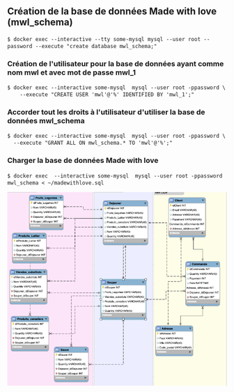 ## Création de la base de données Made with love (mwl_schema)
```
$ docker exec --interactive --tty some-mysql mysql --user root --password --execute "create database mwl_schema;"
```
### Création de l'utilisateur pour la base de données ayant comme nom mwl et avec mot de passe mwl_1
```
$ docker exec --interactive some-mysql  mysql --user root -ppassword \
    --execute "CREATE USER 'mwl'@'%' IDENTIFIED BY 'mwl_1';"
```
 ### Accorder tout les droits à l'utilisateur d'utiliser la base de données mwl_schema
 ```
 $ docker exec --interactive some-mysql  mysql --user root -ppassword \
   --execute "GRANT ALL ON mwl_schema.* TO 'mwl'@'%';" 
```
### Charger la base de données Made with love
```
$ docker exec  --interactive some-mysql  mysql --user root -ppassword mwl_schema < ~/madewithlove.sql
```

![Alt_tag](made.png)
